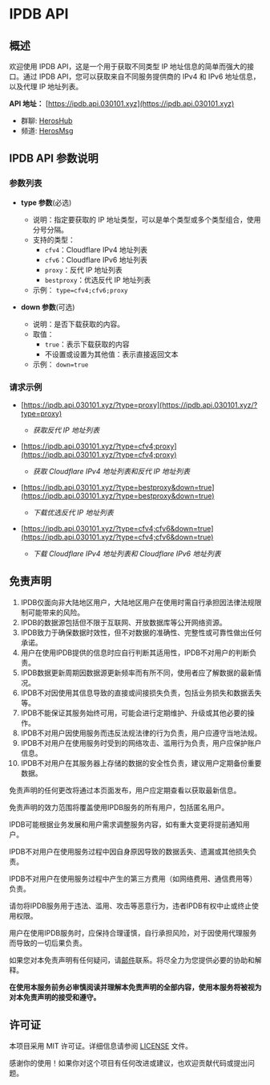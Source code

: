 # IPDB API

## 概述

欢迎使用 IPDB API，这是一个用于获取不同类型 IP 地址信息的简单而强大的接口。通过 IPDB API，您可以获取来自不同服务提供商的 IPv4 和 IPv6 地址信息，以及代理 IP 地址列表。

**API 地址：** [https://ipdb.api.030101.xyz](https://ipdb.api.030101.xyz)

- 群聊: [HerosHub](https://t.me/HerosHub)
- 频道: [HerosMsg](https://t.me/HerosMsg)

## IPDB API 参数说明

### 参数列表

- **type 参数**(必选)
  - 说明：指定要获取的 IP 地址类型，可以是单个类型或多个类型组合，使用分号分隔。
  - 支持的类型：
    - `cfv4`：Cloudflare IPv4 地址列表
    - `cfv6`：Cloudflare IPv6 地址列表
    - `proxy`：反代 IP 地址列表
    - `bestproxy`：优选反代 IP 地址列表
  - 示例： `type=cfv4;cfv6;proxy`

- **down 参数**(可选)
  - 说明：是否下载获取的内容。
  - 取值：
    - `true`：表示下载获取的内容
    - 不设置或设置为其他值：表示直接返回文本
  - 示例： `down=true`

### 请求示例

- [https://ipdb.api.030101.xyz/?type=proxy](https://ipdb.api.030101.xyz/?type=proxy)
  - *获取反代 IP 地址列表*

- [https://ipdb.api.030101.xyz/?type=cfv4;proxy](https://ipdb.api.030101.xyz/?type=cfv4;proxy)
  - *获取 Cloudflare IPv4 地址列表和反代 IP 地址列表*

- [https://ipdb.api.030101.xyz/?type=bestproxy&down=true](https://ipdb.api.030101.xyz/?type=bestproxy&down=true)
  - *下载优选反代 IP 地址列表*

- [https://ipdb.api.030101.xyz/?type=cfv4;cfv6&down=true](https://ipdb.api.030101.xyz/?type=cfv4;cfv6&down=true)
  - *下载 Cloudflare IPv4 地址列表和 Cloudflare IPv6 地址列表*

## 免责声明

1. IPDB仅面向非大陆地区用户，大陆地区用户在使用时需自行承担因法律法规限制可能带来的风险。
2. IPDB的数据源包括但不限于互联网、开放数据库等公开网络资源。
3. IPDB致力于确保数据时效性，但不对数据的准确性、完整性或可靠性做出任何承诺。
4. 用户在使用IPDB提供的信息时应自行判断其适用性，IPDB不对用户的判断负责。
5. IPDB数据更新周期因数据源更新频率而有所不同，使用者应了解数据的最新情况。
6. IPDB不对因使用其信息导致的直接或间接损失负责，包括业务损失和数据丢失等。
7. IPDB不能保证其服务始终可用，可能会进行定期维护、升级或其他必要的操作。
8. IPDB不对用户因使用服务而违反法规法律的行为负责，用户应遵守当地法规。
9. IPDB不对用户在使用服务时受到的网络攻击、滥用行为负责，用户应保护账户信息。
10. IPDB不对用户在其服务器上存储的数据的安全性负责，建议用户定期备份重要数据。

免责声明的任何更改将通过本页面发布，用户应定期查看以获取最新信息。

免责声明的效力范围将覆盖使用IPDB服务的所有用户，包括匿名用户。

IPDB可能根据业务发展和用户需求调整服务内容，如有重大变更将提前通知用户。

IPDB不对用户在使用服务过程中因自身原因导致的数据丢失、遗漏或其他损失负责。

IPDB不对用户在使用服务过程中产生的第三方费用（如网络费用、通信费用等）负责。

请勿将IPDB服务用于违法、滥用、攻击等恶意行为，违者IPDB有权中止或终止使用权限。

用户在使用IPDB服务时，应保持合理谨慎，自行承担风险，对于因使用代理服务而导致的一切后果负责。

如果您对本免责声明有任何疑问，请[邮件](mailto:info@030101.xyz)联系。将尽全力为您提供必要的协助和解释。

**在使用本服务前务必审慎阅读并理解本免责声明的全部内容，使用本服务将被视为对本免责声明的接受和遵守。**

## 许可证

本项目采用 MIT 许可证。详细信息请参阅 [LICENSE](https://github.com/ymyuuu/IPDB/blob/main/LICENSE) 文件。

感谢你的使用！如果你对这个项目有任何改进或建议，也欢迎贡献代码或提出问题。
